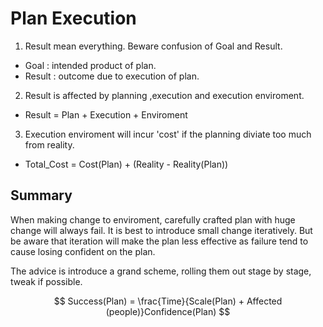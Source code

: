 # Plan Execution

1. Result mean everything. Beware confusion of Goal and Result.
 - Goal : intended product of plan.
 - Result : outcome due to execution of plan.
2. Result is affected by planning ,execution and execution enviroment.
 - Result = Plan + Execution + Enviroment
3. Execution enviroment will incur 'cost' if the planning diviate too much from reality.
 - Total_Cost = Cost(Plan) + (Reality - Reality(Plan))

## Summary
When making change to enviroment, carefully crafted plan with huge change will always fail. It is best to introduce small change iteratively. But be aware that iteration will make the plan less effective as failure tend to cause losing confident on the plan.

The advice is introduce a grand scheme, rolling them out stage by stage, tweak if possible.


$$ Success(Plan) = \frac{Time}{Scale(Plan) + Affected (people)}Confidence(Plan) $$

